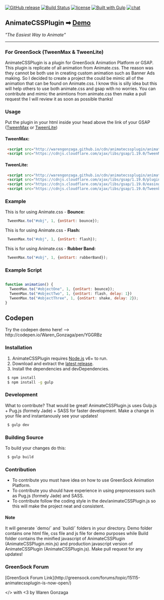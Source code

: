 
[![GitHub release](https://img.shields.io/github/release/WarenGonzaga/AnimateCSSPlugin.svg)](https://github.com/WarenGonzaga/AnimateCSSPlugin/releases) [![Build Status](https://travis-ci.org/WarenGonzaga/AnimateCSSPlugin.svg?branch=master)](https://travis-ci.org/WarenGonzaga/AnimateCSSPlugin) [![license](https://img.shields.io/badge/license-MIT-blue.svg)](https://opensource.org/licenses/MIT) [![Built with Gulp](https://img.shields.io/badge/Built%20with-GULP-%23CF4646.svg)](http://gulpjs.com/) [![chat](https://img.shields.io/badge/chat-gitter-green.svg)](https://gitter.im/animatecssplugin/Lobby)

## AnimateCSSPlugin ➡ [Demo](http://warengonzaga.github.io/sites/animatecssplugin.html) 
<i>"The Easiest Way to Animate"</i>
***

### For GreenSock (TweenMax & TweenLite) </h3>
<p> AnimateCSSPlugin is a plugin for GreenSock Animation Platform or GSAP. This plugin is replicate of all animation from Animate.css. The reason was they cannot be both use in creating custom animation such as Banner Ads making. So I decided to create a project the could be mimic all of the animation that can be found on Animate.css. I know this is silly idea but this will help others to use both animate.css and gsap with no worries. You can contribute and mimic the animtions from animate.css then make a pull request the I will review it as soon as possible thanks!

<h3> Usage </h3>
<p>Put the plugin in your html inside your head above the link of your GSAP (<u>TweenMax</u> or <u>TweenLite</u>)</p>

<h4> TweenMax: </h4>

```html
 <script src="http://warengonzaga.github.io/cdn/animatecssplugin/animateCSSPlugin.min.js"></script>
 <script src="https://cdnjs.cloudflare.com/ajax/libs/gsap/1.19.0/TweenMax.min.js"></script>
```

<h4> TweenLite: </h4>

```html
 <script src="http://warengonzaga.github.io/cdn/animatecssplugin/animateCSSPlugin.min.js"></script>
 <script src="https://cdnjs.cloudflare.com/ajax/libs/gsap/1.19.0/plugins/CSSPlugin.min.js"></script>
 <script src="https://cdnjs.cloudflare.com/ajax/libs/gsap/1.19.0/easing/EasePack.min.js"></script>
 <script src="https://cdnjs.cloudflare.com/ajax/libs/gsap/1.19.0/TweenLite.min.js"></script>
```

<h3> Example </h3>

<p>This is for using Animate.css - <b>Bounce:</b></p>

```javascript
 TweenMax.to("#obj", 1, {onStart: bounce});
```

<p>This is for using Animate.css - <b>Flash:</b></p>

```javascript
 TweenMax.to("#obj", 1, {onStart: flash});
```

<p>This is for using Animate.css - <b>Rubber Band:</b></p>

```javascript
 TweenMax.to("#obj", 1, {onStart: rubberBand});
```

<h3> Example Script </h3>

```javascript

function animation() {
  TweenMax.to("#objectOne", 1, {onStart: bounce});
  TweenMax.to("#objectTwo", 1, {onStart: flash, delay: 1})
  TweenMax.to("#objectThree", 1, {onStart: shake, delay: 2});
}

```

<h2> Codepen </h2>
Try the codepen demo here! --> http://codepen.io/Waren_Gonzaga/pen/YGGRBz

<h3> Installation </h3>

1. AnimateCSSPlugin requires [Node.js](https://nodejs.org/) v6+ to run.
2. Download and extract the [latest release](https://github.com/WarenGonzaga/AnimateCSSPlugin/releases).
3. Install the dependencies and devDependencies.

```sh
 $ npm install
 $ npm install -g gulp
```

<h3> Development </h3>
What to contribute? That would be great!
AnimateCSSPlugin.js uses Gulp.js + Pug.js (formely Jade) + SASS for faster development. Make a change in your file and instantanously see your updates!

```sh
 $ gulp dev
```

<h3> Building Source </h3>
To build your changes do this:

```sh
 $ gulp build
```

<h3> Contribution </h3>

* To contribute you must have idea on how to use GreenSock Animation Platform.
* To contribute you should have experience in using preprocessors such as Pug.js (formely Jade) and SASS.
* To contribute follow the coding style in the dev/animateCSSPlugin.js so this will make the project neat and consistent.

<h4>Note</h4>
It will generate `demo/` and `build/` folders in your directory. Demo folder contains one html file, css file and js file for demo purposes while Build folder contains the minified javascript of AnimateCSSPlugin (AnimateCSSPlugin.min.js) and production javascript version of AnimateCSSPlugin (AnimateCSSPlugin.js). Make pull request for any updates!

<h3> GreenSock Forum </h3>
[GreenSock Forum Link](http://greensock.com/forums/topic/15115-animatecssplugin-is-now-open/)

</> with <3 by Waren Gonzaga
